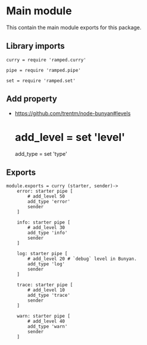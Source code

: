 # Main module

This contain the main module exports for this package.


## Library imports

	curry = require 'ramped.curry'

	pipe = require 'ramped.pipe'

	set = require 'ramped.set'


## Add property

- https://github.com/trentm/node-bunyan#levels

	# add_level = set 'level'

	add_type = set 'type'


## Exports

	module.exports = curry (starter, sender)->
		error: starter pipe [
			# add_level 50
			add_type 'error'
			sender
		]

		info: starter pipe [
			# add_level 30
			add_type 'info'
			sender
		]

		log: starter pipe [
			# add_level 20 # `debug` level in Bunyan.
			add_type 'log'
			sender
		]

		trace: starter pipe [
			# add_level 10
			add_type 'trace'
			sender
		]

		warn: starter pipe [
			# add_level 40
			add_type 'warn'
			sender
		]
